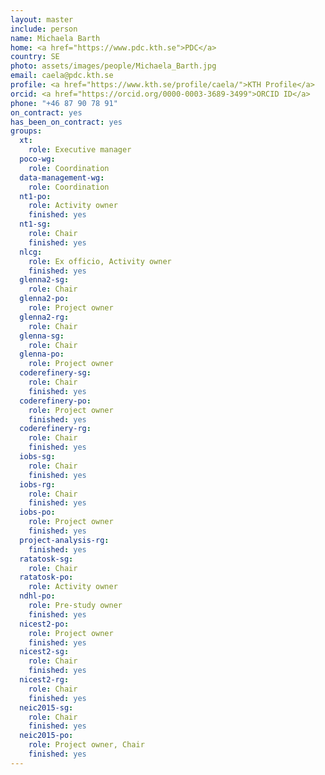 ```yaml
---
layout: master
include: person
name: Michaela Barth
home: <a href="https://www.pdc.kth.se">PDC</a>
country: SE
photo: assets/images/people/Michaela_Barth.jpg
email: caela@pdc.kth.se
profile: <a href="https://www.kth.se/profile/caela/">KTH Profile</a>
orcid: <a href="https://orcid.org/0000-0003-3689-3499">ORCID ID</a>
phone: "+46 87 90 78 91"
on_contract: yes
has_been_on_contract: yes
groups:
  xt:
    role: Executive manager
  poco-wg:
    role: Coordination
  data-management-wg:
    role: Coordination
  nt1-po:
    role: Activity owner
    finished: yes
  nt1-sg:
    role: Chair
    finished: yes
  nlcg:
    role: Ex officio, Activity owner
    finished: yes
  glenna2-sg:
    role: Chair
  glenna2-po:
    role: Project owner
  glenna2-rg:
    role: Chair
  glenna-sg:
    role: Chair
  glenna-po:
    role: Project owner
  coderefinery-sg:
    role: Chair
    finished: yes
  coderefinery-po:
    role: Project owner
    finished: yes
  coderefinery-rg:
    role: Chair
    finished: yes
  iobs-sg:
    role: Chair
    finished: yes
  iobs-rg:
    role: Chair
    finished: yes
  iobs-po:
    role: Project owner
    finished: yes
  project-analysis-rg:
    finished: yes
  ratatosk-sg:
    role: Chair
  ratatosk-po:
    role: Activity owner
  ndhl-po:
    role: Pre-study owner
    finished: yes
  nicest2-po:
    role: Project owner
    finished: yes
  nicest2-sg:
    role: Chair
    finished: yes
  nicest2-rg:
    role: Chair
    finished: yes
  neic2015-sg:
    role: Chair
    finished: yes
  neic2015-po:
    role: Project owner, Chair
    finished: yes
---
```

